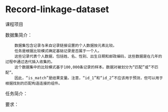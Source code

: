 # Record-linkage-dataset
课程项目

数据集简介：


        数据集包含记录与来自记录链接设置的个人数据按元素比较。
        任务是根据比较模式确定基础记录是否属于一个人。
        这些记录代表个人数据，包括姓、名、性别、出生日期和邮政编码，这些数据是在几年的过程中通过迭代插入收集的。
        这个数据集中的比较模式基于100,000条记录的样本。数据对被划分为“匹配”或“不匹配”。
        因此，“is_match”是结果变量。注意，“id_1”和“id_2”不应该用于预测，但可以用于根据找到的匹配构造连接的组件。


任务简介：

        
  
要求：

